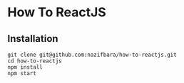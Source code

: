 # How To ReactJS

## Installation

```
git clone git@github.com:nazifbara/how-to-reactjs.git
cd how-to-reactjs
npm install
npm start
```

```

```

